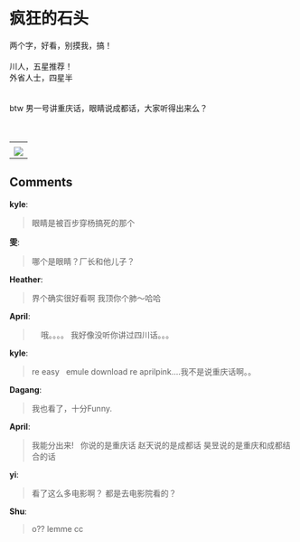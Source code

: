 # 疯狂的石头

<div id="msgcns!B37A52AAF181A958!1004" class="bvMsg"><div>两个字，好看，别摸我，搞！</div>
<div> </div>
<div>川人，五星推荐！</div>
<div>外省人士，四星半</div>
<div> </div>
<div> </div>
<div>btw 男一号讲重庆话，眼睛说成都话，大家听得出来么？</div>
<div> </div>
<div> </div></div><table cellspacing="0" border="0"><tr><td></td></tr><tr><td valign="top"><a href="http://blufiles.storage.live.com/y1pqY7pxsKPTnavG7ZC61xWu1yrxeYXNi1sruk2WxyNIZkfP3yeQPMP1SzSnbhVr9hi8EUXyRk3GnI" target="_blank" rel="WLPP;url=http://blufiles.storage.live.com/y1pqY7pxsKPTnavG7ZC61xWu1yrxeYXNi1sruk2WxyNIZkfP3yeQPMP1SzSnbhVr9hi8EUXyRk3GnI;cnsid=cns&#033;B37A52AAF181A958&#033;1005"><img src="http://blufiles.storage.live.com/y1pqY7pxsKPTnavG7ZC61xWu5jJ6zyXe5mtYwOXjMAz9vbPKMEnr73xN6y5YN--JIpcrkpRYmJAMPY" border="0" /></a></td></tr></table>

## Comments

**kyle**:
> 眼睛是被百步穿杨搞死的那个

**雯**:
> 哪个是眼睛？厂长和他儿子？

**Heather**:
> 界个确实很好看啊
我顶你个肺～哈哈

**April**:
>  
 
哦。。。。
我好像没听你讲过四川话。。。
 

**kyle**:
> re easy   emule download
re aprilpink....我不是说重庆话啊。。
 
 

**Dagang**:
> 我也看了，十分Funny.
 

**April**:
> 我能分出来! 
 
你说的是重庆话
赵天说的是成都话
昊昱说的是重庆和成都结合的话
 

**yi**:
> 看了这么多电影啊？
都是去电影院看的？

**Shu**:
> o?? lemme cc

